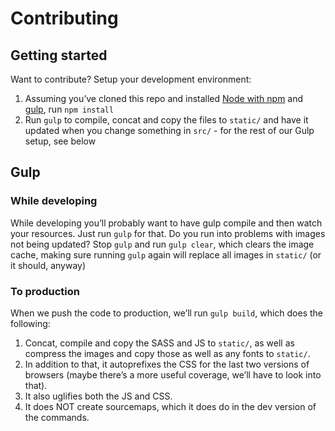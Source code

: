 # Contributing

## Getting started
Want to contribute? Setup your development environment:

1. Assuming you’ve cloned this repo and installed [Node with npm](https://nodejs.org/en/) and [gulp](http://gulpjs.com/), run `npm install`
2. Run `gulp` to compile, concat and copy the files to `static/` and have it updated when you change something in `src/` - for the rest of our Gulp setup, see below

## Gulp

### While developing
While developing you’ll probably want to have gulp compile and then watch your resources. Just run `gulp` for that.
Do you run into problems with images not being updated? Stop `gulp` and run `gulp clear`, which clears the image cache, making sure running `gulp` again will replace all images in `static/` (or it should, anyway)

### To production
When we push the code to production, we’ll run `gulp build`, which does the following:

1. Concat, compile and copy the SASS and JS to `static/`, as well as compress the images and copy those as well as any fonts to `static/`.
2. In addition to that, it autoprefixes the CSS for the last two versions of browsers (maybe there’s a more useful coverage, we’ll have to look into that).
3. It also uglifies both the JS and CSS.
4. It does NOT create sourcemaps, which it does do in the dev version of the commands.
